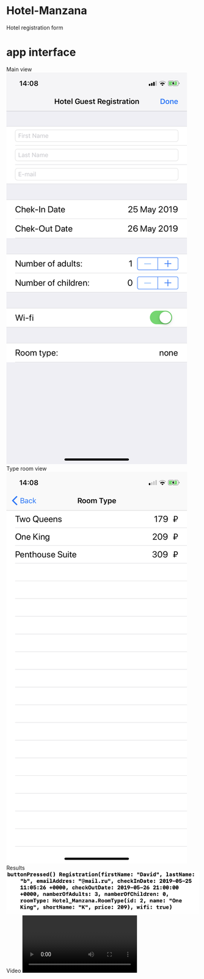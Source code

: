# Hotel-Manzana
Hotel registration form

# app interface
Main view
![screenshot of sample](https://github.com/Davirepository/Hotel-Manzana/blob/master/Hotel%20Manzana/promo/IMG_0023.PNG)
Type room view
![screenshot of sample](https://github.com/Davirepository/Hotel-Manzana/blob/master/Hotel%20Manzana/promo/IMG_0024.PNG)
Results
![results sreenshot](https://github.com/Davirepository/Hotel-Manzana/blob/master/Hotel%20Manzana/promo/Снимок%20экрана%202019-05-25%20в%2014.06.30.png)
Video
![video sample](https://github.com/Davirepository/Hotel-Manzana/blob/master/Hotel%20Manzana/promo/RPReplay_Final1558782292.MP4)
